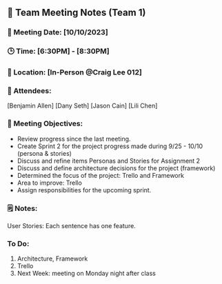 ## 📝 Team Meeting Notes (Team 1)
### 📅 Meeting Date: [10/10/2023]
### 🕒 Time: [6:30PM] - [8:30PM]
### 📍 Location: [In-Person @Craig Lee 012]


### 📣 Attendees:
[Benjamin Allen]
[Dany Seth]
[Jason Cain]
[Lili Chen]

### 🎯 Meeting Objectives:
- Review progress since the last meeting.
- Create Sprint 2 for the project progress made during 9/25 - 10/10 (persona & stories)
- Discuss and refine items Personas and Stories for Assignment 2
- Discuss and define architecture decisions for the project (framework)
- Determined the focus of the project: Trello and Framework
- Area to improve: Trello
- Assign responsibilities for the upcoming sprint.



### 🗒️ Notes:


User Stories:
Each sentence has one feature.




### To Do:
1) Architecture, Framework
2) Trello
3) Next Week: meeting on Monday night after class

